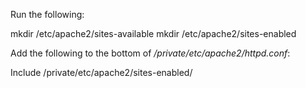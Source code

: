 Run the following:

  mkdir /etc/apache2/sites-available
  mkdir /etc/apache2/sites-enabled

Add the following to the bottom of */private/etc/apache2/httpd.conf*:

  Include /private/etc/apache2/sites-enabled/
